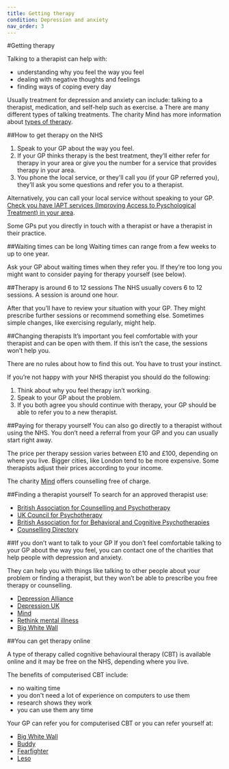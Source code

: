 ```yaml
---
title: Getting therapy
condition: Depression and anxiety
nav_order: 3
---
```


#Getting therapy

Talking to a therapist can help with:

- understanding why you feel the way you feel
- dealing with negative thoughts and feelings
- finding ways of coping every day

Usually treatment for depression and anxiety can include: talking to a therapist, medication, and self-help such as exercise.
a
There are many different types of talking treatments.  The charity Mind has more information about [types of therapy](http://www.mind.org.uk/information-support/drugs-and-treatments/talking-treatments/types-of-therapy/#.VmBFKHbhCM8). 

##How to get therapy on the NHS

1. Speak to your GP about the way you feel.
2. If your GP thinks therapy is the best treatment, they’ll either refer for therapy in your area or give you the number for a service that provides therapy in your area.
3. You phone the local service, or they'll call you (if your GP referred you), they’ll ask you some questions and refer you to a therapist.

Alternatively, you can call your local service without speaking to your GP. [Check you have IAPT services (Improving Access to Pyschological Treatment) in your area](http://www.nhs.uk/Service-Search/Psychological-therapies-(IAPT)/LocationSearch/10008). 

<div class="notice" role="note" aria-label="Information">
  <p>Some GPs put you directly in touch with a therapist or have a therapist in their practice.</p>
</div>

##Waiting times can be long
Waiting times can range from a few weeks to up to one year.

Ask your GP about waiting times when they refer you. If they’re too long you might want to consider paying for therapy yourself (see below).

##Therapy is around 6 to 12 sessions
The NHS usually covers 6 to 12 sessions. A session is around one hour.

After that you’ll have to review your situation with your GP. They might prescribe further sessions or recommend something else. Sometimes simple changes, like exercising regularly, might help.

##Changing therapists
It’s important you feel comfortable with your therapist and can be open with them. If this isn’t the case, the sessions won’t help you.

There are no rules about how to find this out. You have to trust your instinct.

If you’re not happy with your NHS therapist you should do the following:

1. Think about why you feel therapy isn’t working.
2. Speak to your GP about the problem.
3. If you both agree you should continue with therapy, your GP should be able to refer you to a new therapist.

##Paying for therapy yourself
You can also go directly to a therapist without using the NHS. You don’t need a referral from your GP and you can usually start right away.

The price per therapy session varies between £10 and £100, depending on where you live. Bigger cities, like London tend to be more expensive. Some therapists adjust their prices according to your income.

The charity [Mind](http://www.mind.org.uk/) offers counselling free of charge.

##Finding a therapist yourself
To search for an approved therapist use:

- [British Association for Counselling and Psychotherapy](http://www.bacp.co.uk/seeking_therapist/right_therapist.php)
- [UK Council for Psychotherapy](http://members.psychotherapy.org.uk/findATherapist)
- [British Association for for Behavioral and Cognitive Psychotherapies](http://www.cbtregisteruk.com/Default.aspx)
- [Counselling Directory](http://www.counselling-directory.org.uk/)

##If you don’t want to talk to your GP
If you don’t feel comfortable talking to your GP about the way you feel, you can contact one of the charities that help people with depression and anxiety.

They can help you with things like talking to other people about your problem or finding a therapist, but they won’t be able to prescribe you free therapy or counselling.

- [Depression Alliance](http://www.depressionalliance.org/)
- [Depression UK](http://www.depressionuk.org/index.shtml)
- [Mind](http://www.mind.org.uk/information-support/types-of-mental-health-problems/depression/)
- [Rethink mental illness](http://www.rethink.org/diagnosis-treatment/conditions/depression)
- [Big White Wall](https://www.bigwhitewall.com/landing-pages/landingv3.aspx)

##You can get therapy online

A type of therapy called cognitive behavioural therapy (CBT) is available online and it may be free on the NHS, depending where you live. 

The benefits of computerised CBT include:

-  no waiting time
-  you don't need a lot of experience on computers to use them
-  research shows they work 
-  you can use them any time

Your GP can refer you for computerised CBT or you can refer yourself at: 

- [Big White Wall](http://www.mind.org.uk/information-support/drugs-and-treatments/talking-treatments/types-of-therapy/#.VmBFKHbhCM8)
- [Buddy](https://www.buddyapp.co.uk/undergoing-therapy)
- [Fearfighter](http://www.fearfighter.com/)
- [Leso](http://iesohealth.com/accessing-ieso/patients/)
